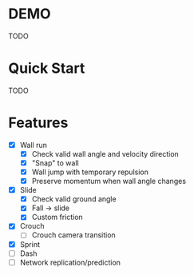 ﻿# DEMO

TODO

# Quick Start

TODO

# Features

- [x] Wall run
    - [x] Check valid wall angle and velocity direction
    - [x] "Snap" to wall
    - [x] Wall jump with temporary repulsion
    - [x] Preserve momentum when wall angle changes
- [x] Slide
    - [x] Check valid ground angle
    - [x] Fall -> slide
    - [x] Custom friction
- [x] Crouch
    - [ ] Crouch camera transition
- [x] Sprint
- [ ] Dash
- [ ] Network replication/prediction
